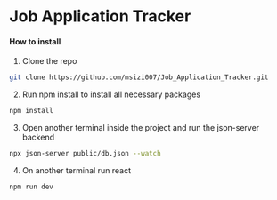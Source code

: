 # Job Application Tracker

#### How to install

1. Clone the repo

```bash
git clone https://github.com/msizi007/Job_Application_Tracker.git
```

2. Run npm install to install all necessary packages

```bash
npm install
```

3. Open another terminal inside the project and run the json-server backend

```bash
npx json-server public/db.json --watch
```

4. On another terminal run react

```bash
npm run dev
```
